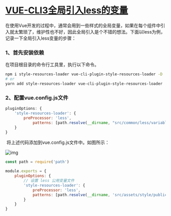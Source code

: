# [VUE-CLI3全局引入less的变量](https://www.cnblogs.com/zixian/p/VUE-CLI3_less.html)

在使用Vue开发的过程中，通常会用到一些样式的全局变量，如果在每个组件中引入就太繁琐了，维护性也不好，因此全局引入是个不错的想法。下面以less为例，记录一下全局引入less变量的步骤：

### 1、首先安装依赖

在项目根目录的命令行工具里，执行以下命令。

```bash
npm i style-resources-loader vue-cli-plugin-style-resources-loader -D
# or
yarn add style-resources-loader vue-cli-plugin-style-resources-loader
```

### 2、配置vue.config.js文件

```js
pluginOptions: {
    'style-resources-loader': {
        preProcessor: 'less',
            patterns: [path.resolve(__dirname, "src/common/less/variable.less")] // 引入全局样式变量
    }
}
```

​		将上述代码添加到vue.config.js文件中。如图所示：

![img](https://img2018.cnblogs.com/blog/1256079/201909/1256079-20190917164805930-1452447519.png)



```js
const path = require('path')

module.exports = {
    pluginOptions: {
        // 设置 less 公用变量文件
        'style-resources-loader': {
            preProcessor: 'less',
            patterns: [path.resolve(__dirname, 'src/assets/style/public/public.less')] // 引入全局样式变量
        }
    }
}
```

